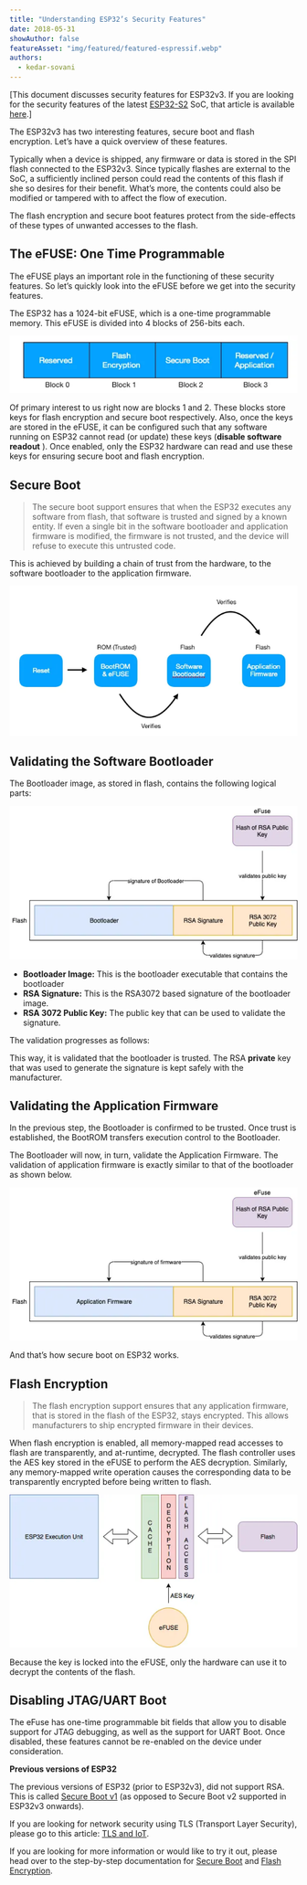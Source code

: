 ```yaml
---
title: "Understanding ESP32’s Security Features"
date: 2018-05-31
showAuthor: false
featureAsset: "img/featured/featured-espressif.webp"
authors:
  - kedar-sovani
---
```

[This document discusses security features for ESP32v3. If you are looking for the security features of the latest [ESP32-S2](https://www.espressif.com/en/news/espressif-announces-%E2%80%A8esp32-s2-secure-wi-fi-mcu) SoC, that article is available [here](/blog/esp32-s2-security-improvements).]

The ESP32v3 has two interesting features, secure boot and flash encryption. Let’s have a quick overview of these features.

Typically when a device is shipped, any firmware or data is stored in the SPI flash connected to the ESP32v3. Since typically flashes are external to the SoC, a sufficiently inclined person could read the contents of this flash if she so desires for their benefit. What’s more, the contents could also be modified or tampered with to affect the flow of execution.

The flash encryption and secure boot features protect from the side-effects of these types of unwanted accesses to the flash.

## The eFUSE: One Time Programmable

The eFUSE plays an important role in the functioning of these security features. So let’s quickly look into the eFUSE before we get into the security features.

The ESP32 has a 1024-bit eFUSE, which is a one-time programmable memory. This eFUSE is divided into 4 blocks of 256-bits each.

![](img/understanding-1.webp)

Of primary interest to us right now are blocks 1 and 2. These blocks store keys for flash encryption and secure boot respectively. Also, once the keys are stored in the eFUSE, it can be configured such that any software running on ESP32 cannot read (or update) these keys (__disable software readout__ ). Once enabled, only the ESP32 hardware can read and use these keys for ensuring secure boot and flash encryption.

## Secure Boot

> The secure boot support ensures that when the ESP32 executes any software from flash, that software is trusted and signed by a known entity. If even a single bit in the software bootloader and application firmware is modified, the firmware is not trusted, and the device will refuse to execute this untrusted code.

This is achieved by building a chain of trust from the hardware, to the software bootloader to the application firmware.

![](img/understanding-2.webp)

## Validating the Software Bootloader

The Bootloader image, as stored in flash, contains the following logical parts:

![](img/understanding-3.webp)

- __Bootloader Image:__ This is the bootloader executable that contains the bootloader
- __RSA Signature:__  This is the RSA3072 based signature of the bootloader image.
- __RSA 3072 Public Key:__  The public key that can be used to validate the signature.

The validation progresses as follows:

This way, it is validated that the bootloader is trusted. The RSA __private__  key that was used to generate the signature is kept safely with the manufacturer.

## Validating the Application Firmware

In the previous step, the Bootloader is confirmed to be trusted. Once trust is established, the BootROM transfers execution control to the Bootloader.

The Bootloader will now, in turn, validate the Application Firmware. The validation of application firmware is exactly similar to that of the bootloader as shown below.

![](img/understanding-4.webp)

And that’s how secure boot on ESP32 works.

## Flash Encryption

> The flash encryption support ensures that any application firmware, that is stored in the flash of the ESP32, stays encrypted. This allows manufacturers to ship encrypted firmware in their devices.

When flash encryption is enabled, all memory-mapped read accesses to flash are transparently, and at-runtime, decrypted. The flash controller uses the AES key stored in the eFUSE to perform the AES decryption. Similarly, any memory-mapped write operation causes the corresponding data to be transparently encrypted before being written to flash.

![](img/understanding-5.webp)

Because the key is locked into the eFUSE, only the hardware can use it to decrypt the contents of the flash.

## Disabling JTAG/UART Boot

The eFuse has one-time programmable bit fields that allow you to disable support for JTAG debugging, as well as the support for UART Boot. Once disabled, these features cannot be re-enabled on the device under consideration.

__Previous versions of ESP32__ 

The previous versions of ESP32 (prior to ESP32v3), did not support RSA. This is called [Secure Boot v1](https://docs.espressif.com/projects/esp-idf/en/latest/esp32/security/secure-boot-v1.html) (as opposed to Secure Boot v2 supported in ESP32v3 onwards).

If you are looking for network security using TLS (Transport Layer Security), please go to this article: [TLS and IoT](https://link.medium.com/dAVg4xqtkR).

If you are looking for more information or would like to try it out, please head over to the step-by-step documentation for [Secure Boot](http://esp-idf.readthedocs.io/en/latest/security/secure-boot.html) and [Flash Encryption](http://esp-idf.readthedocs.io/en/latest/security/flash-encryption.html).
